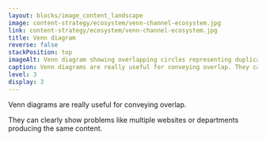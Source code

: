 ```yaml
---
layout: blocks/image_content_landscape
image: content-strategy/ecosystem/venn-channel-ecosystem.jpg
link: content-strategy/ecosystem/venn-channel-ecosystem.jpg
title: Venn diagram
reverse: false
stackPosition: top
imageAlt: Venn diagram showing overlapping circles representing duplicate content in a content ecosystem. Each circle represents a content channel that is either a website, email newsletter, YouTube channel, app, intranet, or a Facebook or LinkedIn account.
caption: Venn diagrams are really useful for conveying overlap. They can clearly show problems like multiple websites or departments producing the same content. The overlapping circles represent content overlap.
level: 3
display: 3
---
```


Venn diagrams are really useful for conveying overlap.

They can clearly show problems like multiple websites or departments producing the same content.
